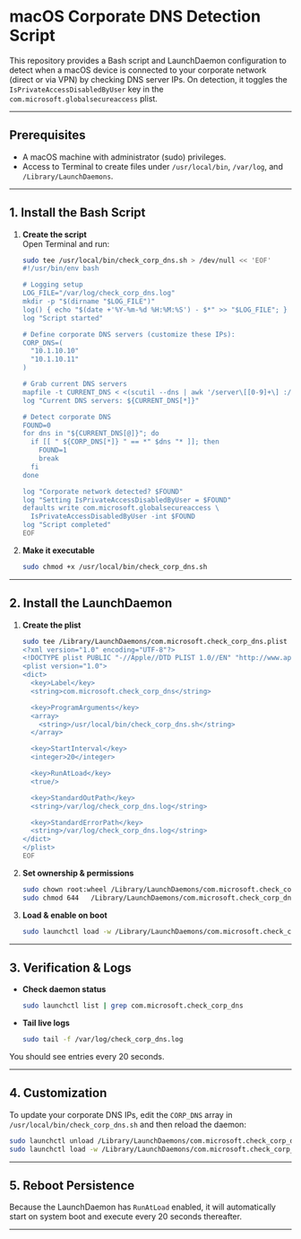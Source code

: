 # macOS Corporate DNS Detection Script

This repository provides a Bash script and LaunchDaemon configuration to detect when a macOS device is connected to your corporate network (direct or via VPN) by checking DNS server IPs. On detection, it toggles the `IsPrivateAccessDisabledByUser` key in the `com.microsoft.globalsecureaccess` plist.

---

## Prerequisites

- A macOS machine with administrator (sudo) privileges.  
- Access to Terminal to create files under `/usr/local/bin`, `/var/log`, and `/Library/LaunchDaemons`.

---

## 1. Install the Bash Script

1. **Create the script**  
   Open Terminal and run:
   ```bash
   sudo tee /usr/local/bin/check_corp_dns.sh > /dev/null << 'EOF'
   #!/usr/bin/env bash

   # Logging setup
   LOG_FILE="/var/log/check_corp_dns.log"
   mkdir -p "$(dirname "$LOG_FILE")"
   log() { echo "$(date +'%Y-%m-%d %H:%M:%S') - $*" >> "$LOG_FILE"; }
   log "Script started"

   # Define corporate DNS servers (customize these IPs):
   CORP_DNS=(
     "10.1.10.10"
     "10.1.10.11"
   )

   # Grab current DNS servers
   mapfile -t CURRENT_DNS < <(scutil --dns | awk '/server\[[0-9]+\] :/ {print $3}')
   log "Current DNS servers: ${CURRENT_DNS[*]}"

   # Detect corporate DNS
   FOUND=0
   for dns in "${CURRENT_DNS[@]}"; do
     if [[ " ${CORP_DNS[*]} " == *" $dns "* ]]; then
       FOUND=1
       break
     fi
   done

   log "Corporate network detected? $FOUND"
   log "Setting IsPrivateAccessDisabledByUser = $FOUND"
   defaults write com.microsoft.globalsecureaccess \
     IsPrivateAccessDisabledByUser -int $FOUND
   log "Script completed"
   EOF
   ```
2. **Make it executable**  
   ```bash
   sudo chmod +x /usr/local/bin/check_corp_dns.sh
   ```

---

## 2. Install the LaunchDaemon

1. **Create the plist**  
   ```bash
   sudo tee /Library/LaunchDaemons/com.microsoft.check_corp_dns.plist > /dev/null << 'EOF'
   <?xml version="1.0" encoding="UTF-8"?>
   <!DOCTYPE plist PUBLIC "-//Apple//DTD PLIST 1.0//EN" "http://www.apple.com/DTDs/PropertyList-1.0.dtd">
   <plist version="1.0">
   <dict>
     <key>Label</key>
     <string>com.microsoft.check_corp_dns</string>

     <key>ProgramArguments</key>
     <array>
       <string>/usr/local/bin/check_corp_dns.sh</string>
     </array>

     <key>StartInterval</key>
     <integer>20</integer>

     <key>RunAtLoad</key>
     <true/>

     <key>StandardOutPath</key>
     <string>/var/log/check_corp_dns.log</string>

     <key>StandardErrorPath</key>
     <string>/var/log/check_corp_dns.log</string>
   </dict>
   </plist>
   EOF
   ```
2. **Set ownership & permissions**  
   ```bash
   sudo chown root:wheel /Library/LaunchDaemons/com.microsoft.check_corp_dns.plist
   sudo chmod 644   /Library/LaunchDaemons/com.microsoft.check_corp_dns.plist
   ```
3. **Load & enable on boot**  
   ```bash
   sudo launchctl load -w /Library/LaunchDaemons/com.microsoft.check_corp_dns.plist
   ```

---

## 3. Verification & Logs

- **Check daemon status**  
  ```bash
  sudo launchctl list | grep com.microsoft.check_corp_dns
  ```
- **Tail live logs**  
  ```bash
  sudo tail -f /var/log/check_corp_dns.log
  ```

You should see entries every 20 seconds.

---

## 4. Customization

To update your corporate DNS IPs, edit the `CORP_DNS` array in `/usr/local/bin/check_corp_dns.sh` and then reload the daemon:

```bash
sudo launchctl unload /Library/LaunchDaemons/com.microsoft.check_corp_dns.plist
sudo launchctl load -w /Library/LaunchDaemons/com.microsoft.check_corp_dns.plist
```

---

## 5. Reboot Persistence

Because the LaunchDaemon has `RunAtLoad` enabled, it will automatically start on system boot and execute every 20 seconds thereafter.

---

